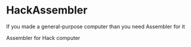 # HackAssembler
If you made a general-purpose computer than you need Assembler for it

Assembler for Hack computer
